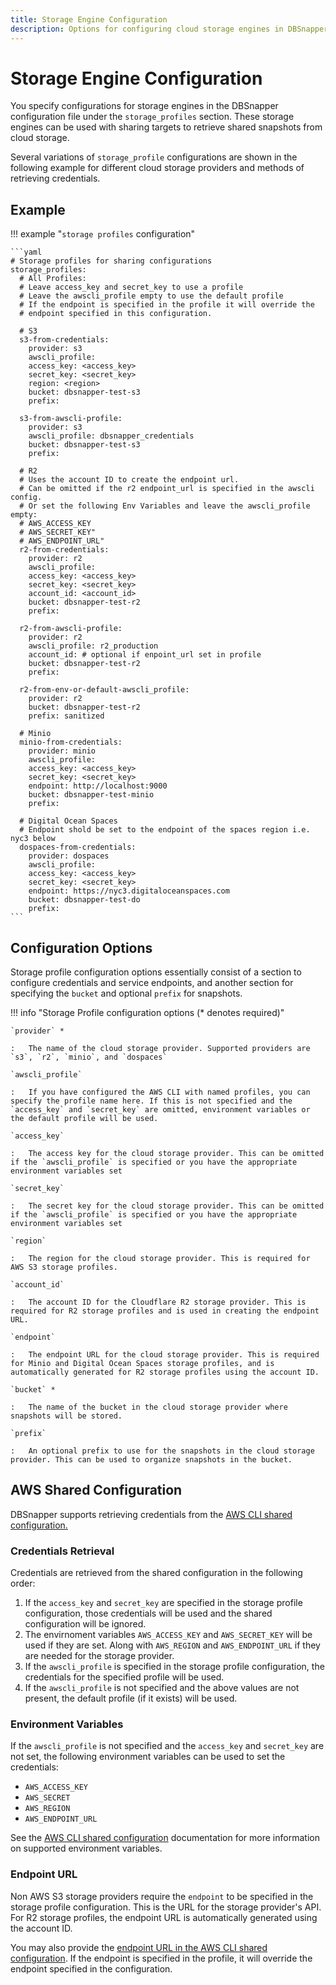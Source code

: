 ```yaml
---
title: Storage Engine Configuration
description: Options for configuring cloud storage engines in DBSnapper.
---
```


# Storage Engine Configuration

You specify configurations for storage engines in the DBSnapper configuration file under the `storage_profiles` section. These storage engines can be used with sharing targets to retrieve shared snapshots from cloud storage.

Several variations of `storage_profile` configurations are shown in the following example for different cloud storage providers and methods of retrieving credentials.

## Example

<!-- prettier-ignore-start -->
!!! example "`storage profiles` configuration"
  
    ```yaml
    # Storage profiles for sharing configurations
    storage_profiles:
      # All Profiles:
      # Leave access_key and secret_key to use a profile
      # Leave the awscli_profile empty to use the default profile
      # If the endpoint is specified in the profile it will override the
      # endpoint specified in this configuration.

      # S3
      s3-from-credentials:
        provider: s3
        awscli_profile:
        access_key: <access_key>
        secret_key: <secret_key>
        region: <region>
        bucket: dbsnapper-test-s3
        prefix:

      s3-from-awscli-profile:
        provider: s3
        awscli_profile: dbsnapper_credentials
        bucket: dbsnapper-test-s3
        prefix:

      # R2
      # Uses the account ID to create the endpoint url.
      # Can be omitted if the r2 endpoint_url is specified in the awscli config.
      # Or set the following Env Variables and leave the awscli_profile empty:
      # AWS_ACCESS_KEY
      # AWS_SECRET_KEY"
      # AWS_ENDPOINT_URL"
      r2-from-credentials:
        provider: r2
        awscli_profile:
        access_key: <access_key>
        secret_key: <secret_key>
        account_id: <account_id>
        bucket: dbsnapper-test-r2
        prefix:

      r2-from-awscli-profile:
        provider: r2
        awscli_profile: r2_production
        account_id: # optional if enpoint_url set in profile
        bucket: dbsnapper-test-r2
        prefix: 

      r2-from-env-or-default-awscli_profile:
        provider: r2
        bucket: dbsnapper-test-r2
        prefix: sanitized

      # Minio
      minio-from-credentials:
        provider: minio
        awscli_profile:
        access_key: <access_key>
        secret_key: <secret_key>
        endpoint: http://localhost:9000
        bucket: dbsnapper-test-minio
        prefix:

      # Digital Ocean Spaces
      # Endpoint shold be set to the endpoint of the spaces region i.e. nyc3 below
      dospaces-from-credentials:
        provider: dospaces
        awscli_profile:
        access_key: <access_key>
        secret_key: <secret_key>
        endpoint: https://nyc3.digitaloceanspaces.com
        bucket: dbsnapper-test-do
        prefix:
    ```
<!-- prettier-ignore-end -->

## Configuration Options

Storage profile configuration options essentially consist of a section to configure credentials and service endpoints, and another section for specifying the `bucket` and optional `prefix` for snapshots.

<!-- prettier-ignore-start -->
!!! info "Storage Profile configuration options (* denotes required)"

    `provider` *
    
    :   The name of the cloud storage provider. Supported providers are `s3`, `r2`, `minio`, and `dospaces`

    `awscli_profile`

    :   If you have configured the AWS CLI with named profiles, you can specify the profile name here. If this is not specified and the `access_key` and `secret_key` are omitted, environment variables or the default profile will be used.

    `access_key`

    :   The access key for the cloud storage provider. This can be omitted if the `awscli_profile` is specified or you have the appropriate environment variables set

    `secret_key`

    :   The secret key for the cloud storage provider. This can be omitted if the `awscli_profile` is specified or you have the appropriate environment variables set

    `region`

    :   The region for the cloud storage provider. This is required for AWS S3 storage profiles.

    `account_id`

    :   The account ID for the Cloudflare R2 storage provider. This is required for R2 storage profiles and is used in creating the endpoint URL.

    `endpoint`

    :   The endpoint URL for the cloud storage provider. This is required for Minio and Digital Ocean Spaces storage profiles, and is automatically generated for R2 storage profiles using the account ID.

    `bucket` *

    :   The name of the bucket in the cloud storage provider where snapshots will be stored.

    `prefix`

    :   An optional prefix to use for the snapshots in the cloud storage provider. This can be used to organize snapshots in the bucket.

<!-- prettier-ignore-end -->

## AWS Shared Configuration

DBSnapper supports retrieving credentials from the <a href="https://docs.aws.amazon.com/cli/latest/userguide/cli-configure-files.html" target="_blank">AWS CLI shared configuration.</a>

### Credentials Retrieval

Credentials are retrieved from the shared configuration in the following order:

1. If the `access_key` and `secret_key` are specified in the storage profile configuration, those credentials will be used and the shared configuration will be ignored.
2. The envirnoment variables `AWS_ACCESS_KEY` and `AWS_SECRET_KEY` will be used if they are set. Along with `AWS_REGION` and `AWS_ENDPOINT_URL` if they are needed for the storage provider.
3. If the `awscli_profile` is specified in the storage profile configuration, the credentials for the specified profile will be used.
4. If the `awscli_profile` is not specified and the above values are not present, the default profile (if it exists) will be used.

### Environment Variables

If the `awscli_profile` is not specified and the `access_key` and `secret_key` are not set, the following environment variables can be used to set the credentials:

- `AWS_ACCESS_KEY`
- `AWS_SECRET`
- `AWS_REGION`
- `AWS_ENDPOINT_URL`

See the <a href="https://docs.aws.amazon.com/cli/latest/userguide/cli-configure-envvars.html" target="_blank">AWS CLI shared configuration</a> documentation for more information on supported environment variables.

### Endpoint URL

Non AWS S3 storage providers require the `endpoint` to be specified in the storage profile configuration. This is the URL for the storage provider's API. For R2 storage profiles, the endpoint URL is automatically generated using the account ID.

You may also provide the <a href="https://docs.aws.amazon.com/cli/latest/userguide/cli-configure-endpoints.html" target="_blank">endpoint URL in the AWS CLI shared configuration</a>. If the endpoint is specified in the profile, it will override the endpoint specified in the configuration.
